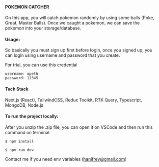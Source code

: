 #### POKEMON CATCHER

On this app, you will catch pokemon randomly by using some balls (Poke, Great, Master Balls). Once we caught a pokemon, we can save the pokemon into your storage/database.

#### Usage:

So basically you must sign up first before login, once you signed up, you can login using username and password that you create.

For trial, you can use this credential

```
username: opeth
password: 12345
```

#### Tech Stack

Next.js (React), TailwindCSS, Redux Toolkit, RTK Query, Typescript, MongoDB, Node.js

#### To run the project locally:

After you unzip the .zip file, you can open it on VSCode and then run this command on terminal:

```
$ npm install
```

```
$ npm run dev
```

Contact me if you need env variables (hanifrev@gmail.com)
